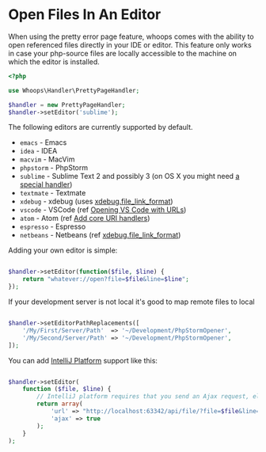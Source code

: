 # Open Files In An Editor

When using the pretty error page feature, whoops comes with the ability to
open referenced files directly in your IDE or editor.
This feature only works in case your php-source files are locally accessible to the machine on which the editor is installed.

```php
<?php

use Whoops\Handler\PrettyPageHandler;

$handler = new PrettyPageHandler;
$handler->setEditor('sublime');
```

The following editors are currently supported by default.

- `emacs`    - Emacs
- `idea`     - IDEA
- `macvim`   - MacVim
- `phpstorm` - PhpStorm
- `sublime`  - Sublime Text 2 and possibly 3 (on OS X you might need [a special handler](https://github.com/inopinatus/sublime_url))
- `textmate` - Textmate
- `xdebug`   - xdebug (uses [xdebug.file_link_format](http://xdebug.org/docs/all_settings#file_link_format))
- `vscode`   - VSCode (ref [Opening VS Code with URLs](https://code.visualstudio.com/docs/editor/command-line#_opening-vs-code-with-urls))
- `atom`     - Atom (ref [Add core URI handlers](https://github.com/atom/atom/pull/15935))
- `espresso` - Espresso
- `netbeans` - Netbeans (ref [xdebug.file_link_format](http://xdebug.org/docs/all_settings#file_link_format))

Adding your own editor is simple:

```php

$handler->setEditor(function($file, $line) {
    return "whatever://open?file=$file&line=$line";
});

```

If your development server is not local it's good to map remote files to local

```php

$handler->setEditorPathReplacements([
    '/My/First/Server/Path'  => '~/Development/PhpStormOpener',
    '/My/Second/Server/Path' => '~/Development/PhpStormOpener',
]);

```

You can add [IntelliJ Platform](https://github.com/pinepain/PhpStormOpener#phpstormopener) support like this:
```php

$handler->setEditor(
    function ($file, $line) {
        // IntelliJ platform requires that you send an Ajax request, else the browser will quit the page
        return array(
            'url' => "http://localhost:63342/api/file/?file=$file&line=$line",
            'ajax' => true
        );
    }
);

```
